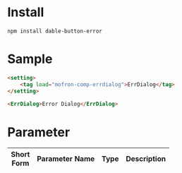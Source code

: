 # Install
```
npm install dable-button-error
```

# Sample
```html
<setting>
    <tag load="mofron-comp-errdialog">ErrDialog</tag>
</setting>

<ErrDialog>Error Dialog</ErrDialog>
```

# Parameter

| Short<br>Form | Parameter Name | Type | Description |
|:-------------:|:---------------|:-----|:------------|

